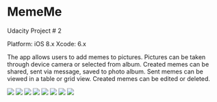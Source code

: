 # MemeMe
Udacity Project # 2

Platform: iOS 8.x
Xcode: 6.x

The app allows users to add memes to pictures. Pictures can be taken through device camera or selected from album. Created memes can be shared, sent via message, saved to photo album. Sent memes can be viewed in a table or grid view. Created memes can be edited or deleted.

<img src="https://raw.githubusercontent.com/sanjibahmad/MemeMe/master/app-screenshots/01.splash-screen.png">
<img src="https://raw.githubusercontent.com/sanjibahmad/MemeMe/master/app-screenshots/02.meme-editor-blank.png">
<img src="https://raw.githubusercontent.com/sanjibahmad/MemeMe/master/app-screenshots/03.meme-editor-image.png">
<img src="https://raw.githubusercontent.com/sanjibahmad/MemeMe/master/app-screenshots/04.meme-share.png">
<img src="https://raw.githubusercontent.com/sanjibahmad/MemeMe/master/app-screenshots/05.sent-memes-table.png">
<img src="https://raw.githubusercontent.com/sanjibahmad/MemeMe/master/app-screenshots/06.sent-memes-grid.png">
<img src="https://raw.githubusercontent.com/sanjibahmad/MemeMe/master/app-screenshots/07.sent-memes-grid-selection.png">
<img src="https://raw.githubusercontent.com/sanjibahmad/MemeMe/master/app-screenshots/08.sent-memes-detail.png">
